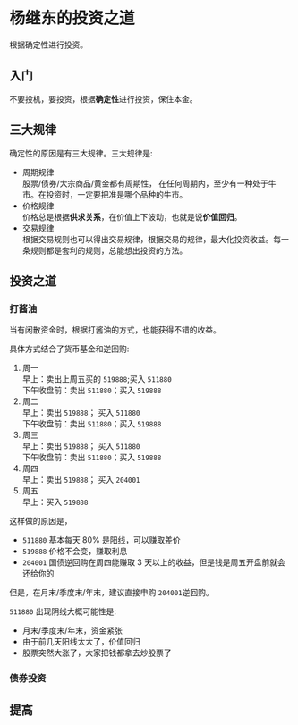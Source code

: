# 杨继东的投资之道

根据确定性进行投资。

## 入门

不要投机，要投资，根据**确定性**进行投资，保住本金。

## 三大规律

确定性的原因是有三大规律。三大规律是:

- 周期规律  
   股票/债券/大宗商品/黄金都有周期性， 在任何周期内，至少有一种处于牛市。在投资时，一定要把准是哪个品种的牛市。
- 价格规律  
   价格总是根据**供求关系**，在价值上下波动，也就是说**价值回归**。
- 交易规律  
   根据交易规则也可以得出交易规律，根据交易的规律，最大化投资收益。每一条规则都是套利的规则，总能想出投资的方法。

## 投资之道

### 打酱油

当有闲散资金时，根据打酱油的方式，也能获得不错的收益。

具体方式结合了货币基金和逆回购:

1. 周一  
   早上：卖出上周五买的 `519888`;买入 `511880`  
   下午收盘前：卖出 `511880`；买入 `519888`
2. 周二  
   早上：卖出 `519888`； 买入 `511880`  
   下午收盘前：卖出 `511880`；买入 `519888`
3. 周三  
   早上：卖出 `519888`； 买入 `511880`  
   下午收盘前：卖出 `511880`；买入 `519888`
4. 周四  
   早上：卖出 `519888`； 买入 `204001`
5. 周五  
   早上：买入 `519888`

这样做的原因是，

- `511880` 基本每天 80% 是阳线，可以赚取差价
- `519888` 价格不会变，赚取利息
- `204001` 国债逆回购在周四能赚取 3 天以上的收益，但是钱是周五开盘前就会还给你的

但是，在月末/季度末/年末，建议直接申购 `204001`逆回购。

`511880` 出现阴线大概可能性是:

- 月末/季度末/年末，资金紧张
- 由于前几天阳线太大了，价值回归
- 股票突然大涨了，大家把钱都拿去炒股票了

### 债券投资

## 提高
